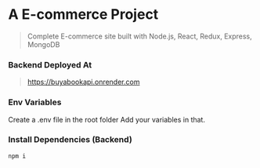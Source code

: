 # A E-commerce Project

> Complete E-commerce site built with Node.js, React, Redux, Express, MongoDB


### Backend Deployed At
 > https://buyabookapi.onrender.com


### Env Variables

Create a .env file in the root folder 
Add your variables in that.


### Install Dependencies (Backend)

```
npm i
```
